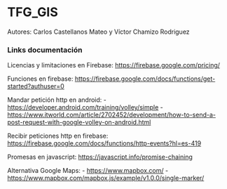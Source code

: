# TFG_GIS

Autores: Carlos Castellanos Mateo y Víctor Chamizo Rodriguez


### Links documentación

Licencias y limitaciones en Firebase: https://firebase.google.com/pricing/

Funciones en firebase: https://firebase.google.com/docs/functions/get-started?authuser=0

Mandar petición http en android:
	- https://developer.android.com/training/volley/simple
	- https://www.itworld.com/article/2702452/development/how-to-send-a-post-request-with-google-volley-on-android.html
	
Recibir peticiones http en firebase: https://firebase.google.com/docs/functions/http-events?hl=es-419

Promesas en javascript: https://javascript.info/promise-chaining


Alternativa Google Maps:
	- https://www.mapbox.com/
	- https://www.mapbox.com/mapbox.js/example/v1.0.0/single-marker/
  



